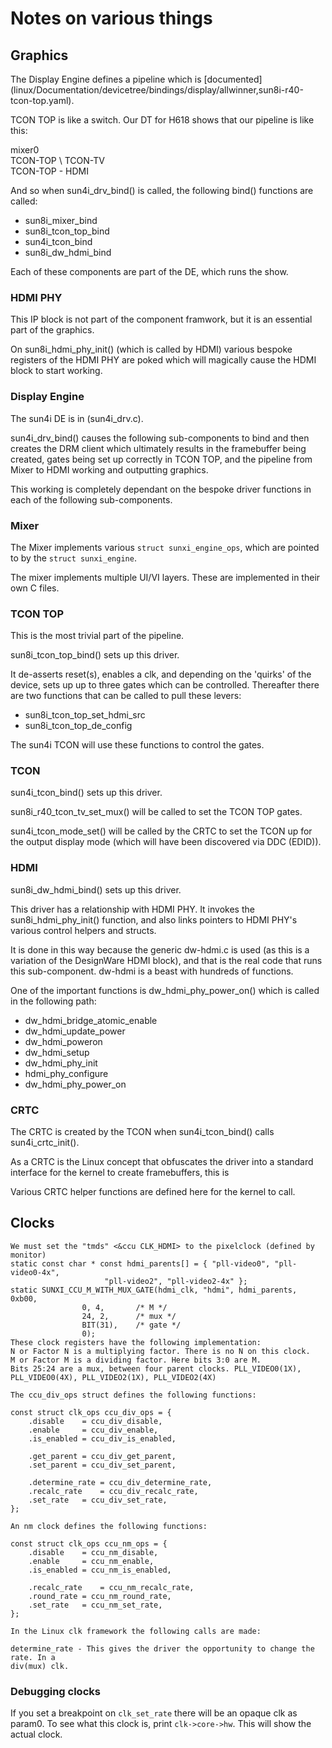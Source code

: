 # Notes on various things

## Graphics

The Display Engine defines a pipeline which is [documented]
(linux/Documentation/devicetree/bindings/display/allwinner,sun8i-r40-tcon-top.yaml).

TCON TOP is like a switch. Our DT for H618 shows that our pipeline is like this:

   mixer0
          \
           TCON-TOP
                   \ TCON-TV
                            \
                             TCON-TOP - HDMI

And so when sun4i_drv_bind() is called, the following bind() functions are called:
- sun8i_mixer_bind
- sun8i_tcon_top_bind
- sun4i_tcon_bind
- sun8i_dw_hdmi_bind

Each of these components are part of the DE, which runs the show.

### HDMI PHY

This IP block is not part of the component framwork, but it is an essential part
of the graphics.

On sun8i_hdmi_phy_init() (which is called by HDMI) various bespoke registers
of the HDMI PHY are poked which will magically cause the HDMI block to start
working.

### Display Engine

The sun4i DE is in (sun4i_drv.c).

sun4i_drv_bind() causes the following sub-components to bind and then creates
the DRM client which ultimately results in the framebuffer being created,
gates being set up correctly in TCON TOP, and the pipeline from Mixer to HDMI
working and outputting graphics.

This working is completely dependant on the bespoke driver functions in each
of the following sub-components.

### Mixer

The Mixer implements various `struct sunxi_engine_ops`, which are pointed to by
the `struct sunxi_engine`.

The mixer implements multiple UI/VI layers. These are implemented in their own
C files.

### TCON TOP

This is the most trivial part of the pipeline.

sun8i_tcon_top_bind() sets up this driver. 

It de-asserts reset(s), enables a clk, and depending on the 'quirks' of the
device, sets up up to three gates which can be controlled. Thereafter there
are two functions that can be called to pull these levers:

* sun8i_tcon_top_set_hdmi_src
* sun8i_tcon_top_de_config

The sun4i TCON will use these functions to control the gates.

### TCON

sun4i_tcon_bind() sets up this driver.

sun8i_r40_tcon_tv_set_mux() will be called to set the TCON TOP gates.

sun4i_tcon_mode_set() will be called by the CRTC to set the TCON up for the
output display mode (which will have been discovered via DDC (EDID)).

### HDMI

sun8i_dw_hdmi_bind() sets up this driver.

This driver has a relationship with HDMI PHY. It invokes the
sun8i_hdmi_phy_init() function, and also links pointers to HDMI PHY's various
control helpers and structs.

It is done in this way because the generic dw-hdmi.c is used (as this is a
variation of the DesignWare HDMI block), and that is the real code that runs
this sub-component. dw-hdmi is a beast with hundreds of functions.

One of the important functions is dw_hdmi_phy_power_on() which is called in the
following path:
- dw_hdmi_bridge_atomic_enable
- dw_hdmi_update_power
- dw_hdmi_poweron
- dw_hdmi_setup
- dw_hdmi_phy_init
- hdmi_phy_configure
- dw_hdmi_phy_power_on

### CRTC

The CRTC is created by the TCON when sun4i_tcon_bind() calls sun4i_crtc_init().

As a CRTC is the Linux concept that obfuscates the driver into a standard
interface for the kernel to create framebuffers, this is 

Various CRTC helper functions are defined here for the kernel to call.

## Clocks

```
We must set the "tmds" <&ccu CLK_HDMI> to the pixelclock (defined by monitor)
static const char * const hdmi_parents[] = { "pll-video0", "pll-video0-4x",
				     "pll-video2", "pll-video2-4x" };
static SUNXI_CCU_M_WITH_MUX_GATE(hdmi_clk, "hdmi", hdmi_parents, 0xb00,
                0, 4,		/* M */
                24, 2,		/* mux */
                BIT(31),	/* gate */
                0);
These clock registers have the following implementation:
N or Factor N is a multiplying factor. There is no N on this clock.
M or Factor M is a dividing factor. Here bits 3:0 are M.
Bits 25:24 are a mux, between four parent clocks. PLL_VIDEO0(1X), PLL_VIDEO0(4X), PLL_VIDEO2(1X), PLL_VIDEO2(4X)

The ccu_div_ops struct defines the following functions:

const struct clk_ops ccu_div_ops = {
	.disable	= ccu_div_disable,
	.enable		= ccu_div_enable,
	.is_enabled	= ccu_div_is_enabled,

	.get_parent	= ccu_div_get_parent,
	.set_parent	= ccu_div_set_parent,

	.determine_rate	= ccu_div_determine_rate,
	.recalc_rate	= ccu_div_recalc_rate,
	.set_rate	= ccu_div_set_rate,
};

An nm clock defines the following functions:

const struct clk_ops ccu_nm_ops = {
	.disable	= ccu_nm_disable,
	.enable		= ccu_nm_enable,
	.is_enabled	= ccu_nm_is_enabled,

	.recalc_rate	= ccu_nm_recalc_rate,
	.round_rate	= ccu_nm_round_rate,
	.set_rate	= ccu_nm_set_rate,
};

In the Linux clk framework the following calls are made:

determine_rate - This gives the driver the opportunity to change the rate. In a
div(mux) clk.
```

### Debugging clocks

If you set a breakpoint on `clk_set_rate` there will be an opaque clk as param0.
To see what this clock is, print `clk->core->hw`. This will show the actual clock.
